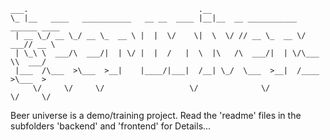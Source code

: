 ```
___.                                      .__                                  
\_ |__   ____   ___________   __ __  ____ |__|__  __ ___________  ______ ____  
 | __ \_/ __ \_/ __ \_  __ \ |  |  \/    \|  \  \/ // __ \_  __ \/  ___// __ \ 
 | \_\ \  ___/\  ___/|  | \/ |  |  /   |  \  |\   /\  ___/|  | \/\___ \\  ___/ 
 |___  /\___  >\___  >__|    |____/|___|  /__| \_/  \___  >__|  /____  >\___  >
     \/     \/     \/                   \/              \/           \/     \/     
```

Beer universe is a demo/training project. Read the 'readme' files in the subfolders 'backend' and 'frontend' for Details...
